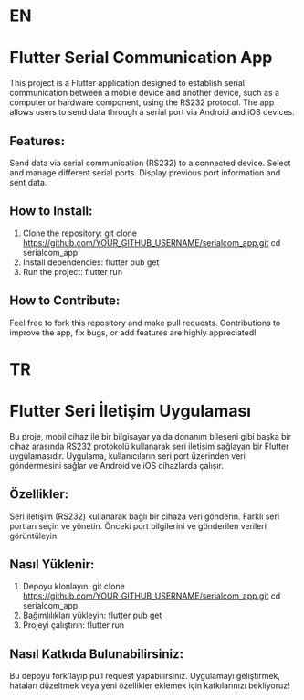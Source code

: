 
#  EN
# Flutter Serial Communication App
This project is a Flutter application designed to establish serial communication between a mobile device and another device, such as a computer or hardware component, using the RS232 protocol. The app allows users to send data through a serial port via Android and iOS devices.
 
## Features:
Send data via serial communication (RS232) to a connected device.
Select and manage different serial ports.
Display previous port information and sent data.

## How to Install:
1. Clone the repository: 
git clone https://github.com/YOUR_GITHUB_USERNAME/serialcom_app.git
cd serialcom_app
2. Install dependencies: 
flutter pub get 
3. Run the project: 
flutter run

## How to Contribute:
Feel free to fork this repository and make pull requests. Contributions to improve the app, fix bugs, or add features are highly appreciated!

# TR
# Flutter Seri İletişim Uygulaması
Bu proje, mobil cihaz ile bir bilgisayar ya da donanım bileşeni gibi başka bir cihaz arasında RS232 protokolü kullanarak seri iletişim sağlayan bir Flutter uygulamasıdır. Uygulama, kullanıcıların seri port üzerinden veri göndermesini sağlar ve Android ve iOS cihazlarda çalışır.

## Özellikler:
Seri iletişim (RS232) kullanarak bağlı bir cihaza veri gönderin.
Farklı seri portları seçin ve yönetin.
Önceki port bilgilerini ve gönderilen verileri görüntüleyin.

## Nasıl Yüklenir:
1. Depoyu klonlayın:
git clone https://github.com/YOUR_GITHUB_USERNAME/serialcom_app.git
cd serialcom_app
2. Bağımlılıkları yükleyin:
flutter pub get
3. Projeyi çalıştırın:
flutter run

## Nasıl Katkıda Bulunabilirsiniz:
Bu depoyu fork'layıp pull request yapabilirsiniz. Uygulamayı geliştirmek, hataları düzeltmek veya yeni özellikler eklemek için katkılarınızı bekliyoruz!

